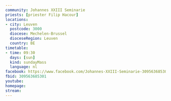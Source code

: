```yaml
---
community: Johannes XXIII Seminarie
priests: [priester Filip Hacour]
locations:
- city: Leuven
  postcode: 3000
  diocese: Mechelen-Brussel
  dioceseRegion: Leuven
  country: BE
timetable:
- time: 09:30
  days: [sun]
  kind: sundayMass
  language: nl
facebook: https://www.facebook.com/Johannes-XXIII-Seminarie-309563685301/
fbid: 309563685301
youtube:
homepage:
stream:
---
```

